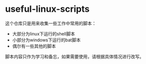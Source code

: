 # useful-linux-scripts
这个仓库只是用来收集一些工作中常用的脚本：

* 大部分为linux下运行的shell脚本
* 小部分为windows下运行的bat脚本
* 偶尔有一些其他的脚本

脚本内容只作为学习和备忘，如果需要使用，请根据具体情况进行改写。
